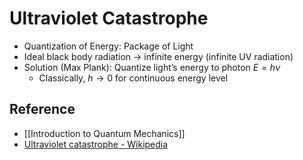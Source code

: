 # Ultraviolet Catastrophe

- Quantization of Energy: Package of Light
- Ideal black body radiation → infinite energy (infinite UV radiation)
- Solution (Max Plank): Quantize light’s energy to photon $E=h\nu$
	- Classically, $h\to 0$ for continuous energy level

## Reference

- [[Introduction to Quantum Mechanics]]
- [Ultraviolet catastrophe - Wikipedia](https://en.wikipedia.org/wiki/Ultraviolet_catastrophe)
